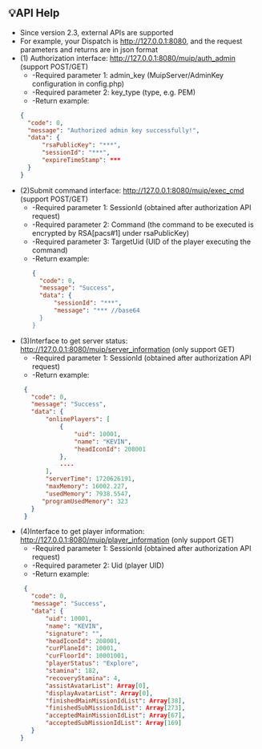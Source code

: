 ## 💡API Help
- Since version 2.3, external APIs are supported
- For example, your Dispatch is http://127.0.0.1:8080, and the request parameters and returns are in json format
- (1) Authorization interface: http://127.0.0.1:8080/muip/auth_admin (support POST/GET)
   - -Required parameter 1: admin_key (MuipServer/AdminKey configuration in config.php)
   - -Required parameter 2: key_type (type, e.g. PEM)
  - -Return example:
  ```json
  {
    "code": 0,
    "message": "Authorized admin key successfully!",
    "data": {
        "rsaPublicKey": "***",
        "sessionId": "***",
        "expireTimeStamp": ***
    }
  }
  ```
- (2)Submit command interface: http://127.0.0.1:8080/muip/exec_cmd (support POST/GET)
  - -Required parameter 1: SessionId (obtained after authorization API request)
  - -Required parameter 2: Command (the command to be executed is encrypted by RSA[pacs#1] under rsaPublicKey)
  - -Required parameter 3: TargetUid (UID of the player executing the command)
  - -Return example:
    ```json
    {
      "code": 0,
      "message": "Success",
      "data": {
          "sessionId": "***",
          "message": "*** //base64
      }
    }
    ```
- (3)Interface to get server status: http://127.0.0.1:8080/muip/server_information (only support GET)
  - -Required parameter 1: SessionId (obtained after authorization API request)
  - -Return example:
   ```json
    {
      "code": 0,
      "message": "Success",
      "data": {
          "onlinePlayers": [
              {
                  "uid": 10001,
                  "name": "KEVIN",
                  "headIconId": 208001
              },
              ....
          ],
          "serverTime": 1720626191,
          "maxMemory": 16002.227,
          "usedMemory": 7938.5547,
         "programUsedMemory": 323
      }
    }
    ```
- (4)Interface to get player information: http://127.0.0.1:8080/muip/player_information (only support GET)
  - -Required parameter 1: SessionId (obtained after authorization API request)
  - -Required parameter 2: Uid (player UID)
  - -Return example:
   ```json
    {
      "code": 0,
      "message": "Success",
      "data": {
          "uid": 10001,
          "name": "KEVIN",
          "signature": "",
          "headIconId": 208001,
          "curPlaneId": 10001,
          "curFloorId": 10001001,
          "playerStatus": "Explore",
          "stamina": 182,
          "recoveryStamina": 4,
          "assistAvatarList": Array[0],
          "displayAvatarList": Array[0],
          "finishedMainMissionIdList": Array[38],
          "finishedSubMissionIdList": Array[273],
          "acceptedMainMissionIdList": Array[67],
          "acceptedSubMissionIdList": Array[169]
      }
  }
  ```
